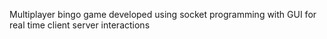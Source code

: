 Multiplayer bingo game developed using socket programming with GUI for real time client server interactions
